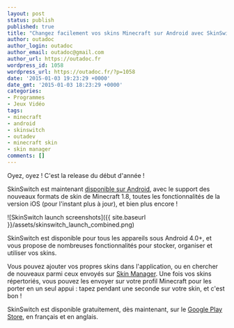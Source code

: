 ```yaml
---
layout: post
status: publish
published: true
title: "Changez facilement vos skins Minecraft sur Android avec SkinSwitch !"
author: outadoc
author_login: outadoc
author_email: outadoc@gmail.com
author_url: https://outadoc.fr
wordpress_id: 1058
wordpress_url: https://outadoc.fr/?p=1058
date: '2015-01-03 19:23:29 +0000'
date_gmt: '2015-01-03 18:23:29 +0000'
categories:
- Programmes
- Jeux Vidéo
tags:
- minecraft
- android
- skinswitch
- outadev
- minecraft skin
- skin manager
comments: []
---
```

Oyez, oyez ! C'est la release du début d'année !

SkinSwitch est maintenant [disponible sur Android][1], avec le support des nouveaux formats de skin de Minecraft 1.8, toutes les fonctionnalités de la version iOS (pour l'instant plus à jour), et bien plus encore !

![SkinSwitch launch screenshots]({{ site.baseurl }}/assets/skinswitch_launch_combined.png)

SkinSwitch est disponible pour tous les appareils sous Android 4.0+, et vous propose de nombreuses fonctionnalités pour stocker, organiser et utiliser vos skins.

Vous pouvez ajouter vos propres skins dans l'application, ou en chercher de nouveaux parmi ceux envoyés sur [Skin Manager][2]. Une fois vos skins répertoriés, vous pouvez les envoyer sur votre profil Minecraft pour les porter en un seul appui : tapez pendant une seconde sur votre skin, et c'est bon !

SkinSwitch est disponible gratuitement, dès maintenant, sur le [Google Play Store][1], en français et en anglais.

[1]: https://play.google.com/store/apps/details?id=fr.outadev.skinswitch
[2]: https://skin.outadoc.fr
